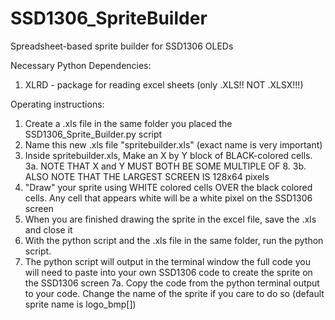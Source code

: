 # SSD1306_SpriteBuilder
Spreadsheet-based sprite builder for SSD1306 OLEDs

Necessary Python Dependencies:
  1. XLRD - package for reading excel sheets (only .XLS!! NOT .XLSX!!!)

Operating instructions:
  1. Create a .xls file in the same folder you placed the SSD1306_Sprite_Builder.py script
  2. Name this new .xls file "spritebuilder.xls" (exact name is very important)
  3. Inside spritebuilder.xls, Make an X by Y block of BLACK-colored cells.
    3a. NOTE THAT X and Y MUST BOTH BE SOME MULTIPLE OF 8.
    3b. ALSO NOTE THAT THE LARGEST SCREEN IS 128x64 pixels
  4. "Draw" your sprite using WHITE colored cells OVER the black colored cells. Any cell that appears white will be a white pixel on the SSD1306 screen
  5. When you are finished drawing the sprite in the excel file, save the .xls and close it
  6. With the python script and the .xls file in the same folder, run the python script.
  7. The python script will output in the terminal window the full code you will need to paste into your own SSD1306 code to create the sprite on the SSD1306 screen
    7a. Copy the code from the python terminal output to your code. Change the name of the sprite if you care to do so (default sprite name is logo_bmp[])
